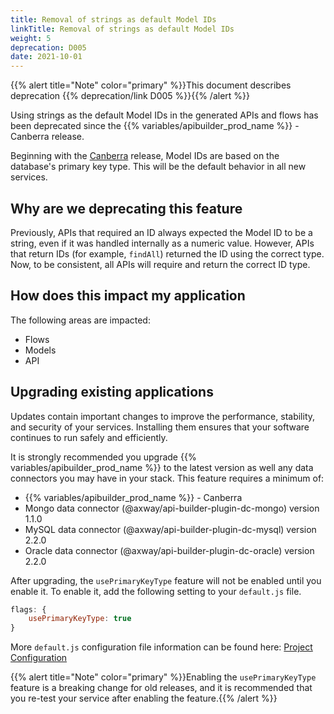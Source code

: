 ```yaml
---
title: Removal of strings as default Model IDs
linkTitle: Removal of strings as default Model IDs
weight: 5
deprecation: D005
date: 2021-10-01
---
```


{{% alert title="Note" color="primary" %}}This document describes deprecation {{% deprecation/link D005 %}}{{% /alert %}}

Using strings as the default Model IDs in the generated APIs and flows has been deprecated since the {{% variables/apibuilder_prod_name %}} - Canberra release.

Beginning with the [Canberra](/docs/release_notes/canberra) release, Model IDs are based on the database's primary key type. This will be the default behavior in all new services.

## Why are we deprecating this feature

Previously, APIs that required an ID always expected the Model ID to be a string, even if it was handled internally as a numeric value. However, APIs that return IDs (for example, `findAll`) returned the ID using the correct type. Now, to be consistent, all APIs will require and return the correct ID type.

## How does this impact my application

The following areas are impacted:

* Flows
* Models
* API

## Upgrading existing applications

Updates contain important changes to improve the performance, stability, and security of your services. Installing them ensures that your software continues to run safely and efficiently.

It is strongly recommended you upgrade {{% variables/apibuilder_prod_name %}} to the latest version as well any data connectors you may have in your stack. This feature requires a minimum of:

* {{% variables/apibuilder_prod_name %}} - Canberra
* Mongo data connector (@axway/api-builder-plugin-dc-mongo) version 1.1.0
* MySQL data connector (@axway/api-builder-plugin-dc-mysql) version 2.2.0
* Oracle data connector (@axway/api-builder-plugin-dc-oracle) version 2.2.0

After upgrading, the `usePrimaryKeyType` feature will not be enabled until you enable it. To enable it, add the following setting to your `default.js` file.

```javascript
flags: {
    usePrimaryKeyType: true
}
```

More `default.js` configuration file information can be found here: [Project Configuration](/docs/developer_guide/project/configuration/project_configuration/#flags)

{{% alert title="Note" color="primary" %}}Enabling the `usePrimaryKeyType` feature is a breaking change for old releases, and it is recommended that you re-test your service after enabling the feature.{{% /alert %}}
